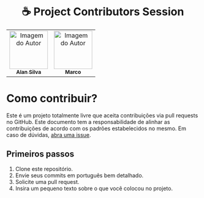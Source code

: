 <h1 align="center">☕ Project Contributors Session</h1>

<table>
  <tr>
    <td align="center">
      <a href="https://github.com/howstrangeoficial">
        <img src="https://avatars3.githubusercontent.com/u/88163707" width="100px;" alt="Imagem do Autor"/><br>
        <sub>
          <b>Alan Silva</b>
        </sub>
      </a>
    </td>
    <td align="center">
      <a href="https://github.com/https://github.com/m9rco">
        <img src="https://avatars3.githubusercontent.com/u/18391791" width="100px;" alt="Imagem do Autor"/><br>
        <sub>
          <b>Marco</b>
        </sub>
      </a>
    </td>
</table>

# Como contribuir?
Este é um projeto totalmente livre que aceita contribuições via pull requests no GitHub. Este documento tem a responsabilidade de alinhar as contribuições de acordo com os padrões estabelecidos no mesmo. Em caso de dúvidas, [abra uma issue](https://github.com/iuricode/readme-template/issues/new).

## Primeiros passos
1. Clone este repositório.
2. Envie seus commits em português bem detalhado.
3. Solicite uma pull request.
4. Insira um pequeno texto sobre o que você colocou no projeto.